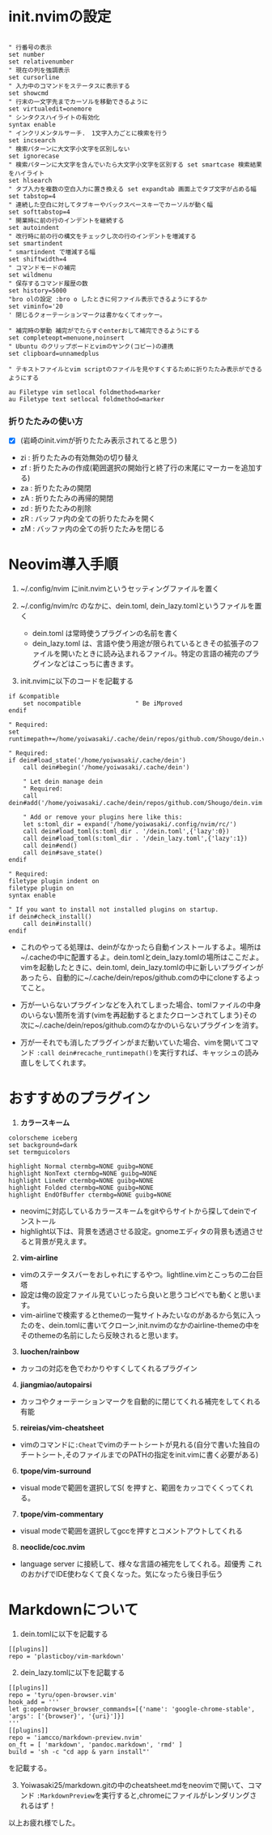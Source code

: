 # init.nvimの設定
~~~vim

" 行番号の表示
set number
set relativenumber
" 現在の列を強調表示
set cursorline
" 入力中のコマンドをステータスに表示する
set showcmd
" 行末の一文字先までカーソルを移動できるように
set virtualedit=onemore
" シンタクスハイライトの有効化
syntax enable
" インクリメンタルサーチ.　1文字入力ごとに検索を行う
set incsearch
" 検索パターンに大文字小文字を区別しない
set ignorecase
" 検索パターンに大文字を含んでいたら大文字小文字を区別する set smartcase 検索結果をハイライト
set hlsearch
" タブ入力を複数の空白入力に置き換える set expandtab 画面上でタブ文字が占める幅
set tabstop=4
" 連続した空白に対してタブキーやバックスペースキーでカーソルが動く幅
set softtabstop=4
" 開業時に前の行のインデントを継続する
set autoindent
" 改行時に前の行の構文をチェックし次の行のインデントを増減する
set smartindent
" smartindent で増減する幅
set shiftwidth=4
" コマンドモードの補完
set wildmenu 
" 保存するコマンド履歴の数
set history=5000
"bro olの設定 :bro o したときに何ファイル表示できるようにするか
set viminfo='20
' 閉じるクォーテーションマークは書かなくてオッケー。

" 補完時の挙動 補完がでたらすぐenterおして補完できるようにする
set completeopt=menuone,noinsert
" Ubuntu のクリップボードとvimのヤンク(コピー)の連携
set clipboard=unnamedplus

" テキストファイルとvim scriptのファイルを見やすくするために折りたたみ表示ができるようにする

au Filetype vim setlocal foldmethod=marker
au Filetype text setlocal foldmethod=marker
~~~
### 折りたたみの使い方  
- [x] (岩崎のinit.vimが折りたたみ表示されてると思う)
- zi : 折りたたみの有効無効の切り替え
- zf : 折りたたみの作成(範囲選択の開始行と終了行の末尾にマーカーを追加する)
- za : 折りたたみの開閉
- zA : 折りたたみの再帰的開閉
- zd : 折りたたみの削除
- zR : バッファ内の全ての折りたたみを開く
- zM : バッファ内の全ての折りたたみを閉じる

# Neovim導入手順

1. ~/.config/nvim にinit.nvimというセッティングファイルを置く
2. ~/.config/nvim/rc のなかに、dein.toml, dein_lazy.tomlというファイルを置く  
	- dein.toml は常時使うプラグインの名前を書く
	- dein_lazy.toml は、言語や使う用途が限られているときその拡張子のファイルを開いたときに読み込まれるファイル。特定の言語の補完のプラグインなどはこっちに書きます。

3. init.nvimに以下のコードを記載する
~~~
if &compatible
	set nocompatible			   " Be iMproved
endif

" Required:
set runtimepath+=/home/yoiwasaki/.cache/dein/repos/github.com/Shougo/dein.vim

" Required:
if dein#load_state('/home/yoiwasaki/.cache/dein')
	call dein#begin('/home/yoiwasaki/.cache/dein')

	" Let dein manage dein
	" Required:
	call dein#add('/home/yoiwasaki/.cache/dein/repos/github.com/Shougo/dein.vim')

	" Add or remove your plugins here like this:
	let s:toml_dir = expand('/home/yoiwasaki/.config/nvim/rc/')  
	call dein#load_toml(s:toml_dir . '/dein.toml',{'lazy':0})
	call dein#load_toml(s:toml_dir . '/dein_lazy.toml',{'lazy':1})
	call dein#end()
	call dein#save_state()
endif

" Required:
filetype plugin indent on
filetype plugin on
syntax enable

" If you want to install not installed plugins on startup.
if dein#check_install()
	call dein#install()
endif
~~~
- これのやってる処理は、deinがなかったら自動インストールするよ。場所は~/.cacheの中に配置するよ。dein.tomlとdein_lazy.tomlの場所はここだよ。vimを起動したときに、dein.toml, dein_lazy.tomlの中に新しいプラグインがあったら、自動的に~/.cache/dein/repos/github.comの中にcloneするよってこと。

- 万が一いらないプラグインなどを入れてしまった場合、tomlファイルの中身のいらない箇所を消す(vimを再起動するとまたクローンされてしまう)その次に~/.cache/dein/repos/github.comのなかのいらないプラグインを消す。
- 万が一それでも消したプラグインがまだ動いていた場合、vimを開いてコマンド
``:call dein#recache_runtimepath()``を実行すれば、キャッシュの読み直しをしてくれます。

# おすすめのプラグイン
1. **カラースキーム**
~~~vim
colorscheme iceberg
set background=dark
set termguicolors

highlight Normal ctermbg=NONE guibg=NONE
highlight NonText ctermbg=NONE guibg=NONE
highlight LineNr ctermbg=NONE guibg=NONE
highlight Folded ctermbg=NONE guibg=NONE
highlight EndOfBuffer ctermbg=NONE guibg=NONE
~~~
- neovimに対応しているカラースキームをgitやらサイトから探してdeinでインストール
- highlight以下は、背景を透過させる設定。gnomeエディタの背景も透過させると背景が見えます。

2. **vim-airline**
- vimのステータスバーをおしゃれにするやつ。lightline.vimとこっちの二台巨塔
- 設定は俺の設定ファイル見ていじったら良いと思うコピペでも動くと思います。
- vim-airlineで検索するとthemeの一覧サイトみたいなのがあるから気に入ったのを、dein.tomlに書いてクローン,init.nvimのなかのairline-themeの中をそのthemeの名前にしたら反映されると思います。

3. **luochen/rainbow**
- カッコの対応を色でわかりやすくしてくれるプラグイン

4. **jiangmiao/autopairsi**
- カッコやクォーテーションマークを自動的に閉じてくれる補完をしてくれる有能

5. **reireias/vim-cheatsheet**
- vimのコマンドに``:Cheat``でvimのチートシートが見れる(自分で書いた独自のチートシート,そのファイルまでのPATHの指定をinit.vimに書く必要がある)

6. **tpope/vim-surround**
- visual modeで範囲を選択してS( を押すと、範囲をカッコでくくってくれる。

7. **tpope/vim-commentary**
- visual modeで範囲を選択してgccを押すとコメントアウトしてくれる

8. **neoclide/coc.nvim**
- language server に接続して、様々な言語の補完をしてくれる。超優秀
	これのおかげでIDE使わなくて良くなった。気になったら後日手伝う

# Markdownについて
1. dein.tomlに以下を記載する
~~~
[[plugins]]
repo = 'plasticboy/vim-markdown'
~~~

2. dein_lazy.tomlに以下を記載する
~~~
[[plugins]]
repo = 'tyru/open-browser.vim'
hook_add = '''
let g:openbrowser_browser_commands=[{'name': 'google-chrome-stable', 'args': ['{browser}', '{uri}']}]
'''
[[plugins]]
repo = 'iamcco/markdown-preview.nvim'
on_ft = [ 'markdown', 'pandoc.markdown', 'rmd' ]
build = 'sh -c "cd app & yarn install"'
~~~
を記載する。

3. Yoiwasaki25/markdown.gitの中のcheatsheet.mdをneovimで開いて、コマンド
`:MarkdownPreview`を実行すると,chromeにファイルがレンダリングされるはず！


以上お疲れ様でした。
